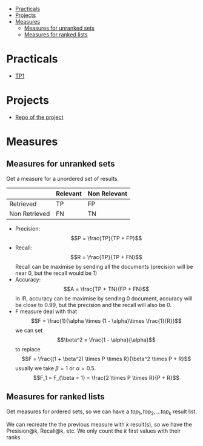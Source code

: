 - [Practicals](#practicals)
- [Projects](#projects)
- [Measures](#measures)
  - [Measures for unranked sets](#measures-for-unranked-sets)
  - [Measures for ranked lists](#measures-for-ranked-lists)

# Practicals

- [TP1](https://claroline-connect.univ-st-etienne.fr/web/app.php/resource/open/1386986)

# Projects

- [Repo of the project](https://github.com/ThomasGUICHARD/RechercheInformation)

# Measures

## Measures for unranked sets

Get a measure for a unordered set of results.

|               | Relevant | Non Relevant |
| ------------- | -------- | ------------ |
| Retrieved     | TP       | FP           |
| Non Retrieved | FN       | TN           |

- Precision: $$P = \frac{TP}{TP + FP}$$
- Recall: $$R = \frac{TP}{TP + FN}$$
  Recall can be maximise by sending all the documents (precision will be near $0$, but the recall would be $1$)
- Accuracy: $$A = \frac{TP + TN}{FP + FN}$$
  In IR, accuracy can be maximise by sending 0 document, accuracy will be close to $0.99$, but the precision and the recall will also be $0$.
- F measure deal with that
  $$F = \frac{1}{\alpha \times (1 - \alpha)\times \frac{1}{R}}$$
  we can set
  $$\beta^2 = \frac{1 - \alpha}{\alpha}$$
  to replace
  $$F = \frac{(1 + \beta^2) \times P \times R}{\beta^2 \times P + R}$$
  usually we take $\beta = 1$ or $\alpha = 0.5$.
  $$F_1 = F_{\beta = 1} = \frac{2 \times P \times R}{P + R}$$

## Measures for ranked lists

Get measures for ordered sets, so we can have a $top_1, top_2, \dots top_k$ result list.

We can recreate the the previous measure with $k$ result(s), so we have the Presision@k, Recall@k, etc. We only count the $k$ first values with their ranks.
